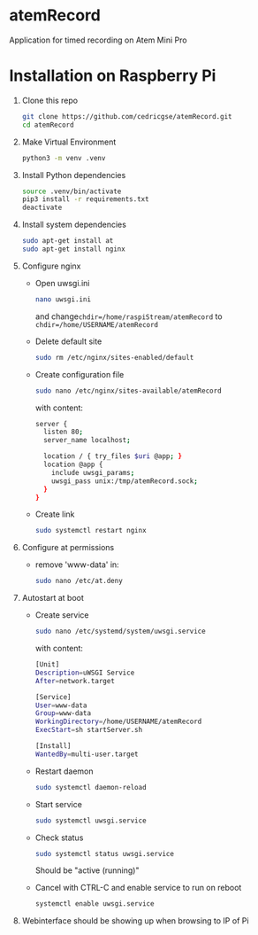 # atemRecord

Application for timed recording on Atem Mini Pro

# Installation on Raspberry Pi

1. Clone this repo

   ```bash
   git clone https://github.com/cedricgse/atemRecord.git
   cd atemRecord
   ```
2. Make Virtual Environment

   ```bash
   python3 -m venv .venv
   ```
3. Install Python dependencies

   ```bash
   source .venv/bin/activate
   pip3 install -r requirements.txt
   deactivate
   ```
4. Install system dependencies

   ```bash
   sudo apt-get install at
   sudo apt-get install nginx
   ```
5. Configure nginx

   * Open uwsgi.ini

     ```bash
     nano uwsgi.ini
     ```
     and change`chdir=/home/raspiStream/atemRecord` to `chdir=/home/USERNAME/atemRecord`
   * Delete default site

     ```bash
     sudo rm /etc/nginx/sites-enabled/default
     ```
   * Create configuration file

     ```bash
     sudo nano /etc/nginx/sites-available/atemRecord
     ```
     with content:

     ```bash
     server {
       listen 80;
       server_name localhost;

       location / { try_files $uri @app; }
       location @app {
         include uwsgi_params;
         uwsgi_pass unix:/tmp/atemRecord.sock;
       }
     }
     ```
   * Create link

     ```bash
     sudo systemctl restart nginx
     ```
6. Configure at permissions

   * remove 'www-data' in:

     ```bash
     sudo nano /etc/at.deny
     ```
7. Autostart at boot

   * Create service

     ```bash
     sudo nano /etc/systemd/system/uwsgi.service
     ```
     with content:

     ```bash
     [Unit]
     Description=uWSGI Service
     After=network.target

     [Service]
     User=www-data
     Group=www-data
     WorkingDirectory=/home/USERNAME/atemRecord
     ExecStart=sh startServer.sh

     [Install]
     WantedBy=multi-user.target

     ```
   * Restart daemon

     ```bash
     sudo systemctl daemon-reload
     ```
   * Start service

     ```bash
     sudo systemctl uwsgi.service
     ```
   * Check status

     ```bash
     sudo systemctl status uwsgi.service
     ```
     Should be "active (running)"
   * Cancel with CTRL-C and enable service to run on reboot

     ```bash
     systemctl enable uwsgi.service
     ```
8. Webinterface should be showing up when browsing to IP of Pi
